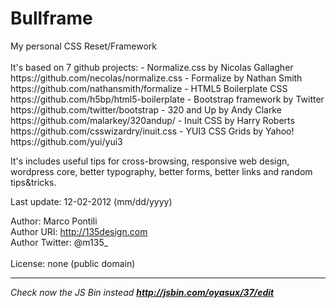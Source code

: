 <h1>Bullframe</h1>
My personal CSS Reset/Framework<br>
<br>
It's based on 7 github projects:
- Normalize.css by Nicolas Gallagher https://github.com/necolas/normalize.css 
- Formalize by Nathan Smith https://github.com/nathansmith/formalize
- HTML5 Boilerplate CSS https://github.com/h5bp/html5-boilerplate
- Bootstrap framework by Twitter https://github.com/twitter/bootstrap
- 320 and Up by Andy Clarke https://github.com/malarkey/320andup/
- Inuit CSS by Harry Roberts https://github.com/csswizardry/inuit.css
- YUI3 CSS Grids by Yahoo! https://github.com/yui/yui3
 
It's includes useful tips for cross-browsing, responsive web design, 
wordpress core, better typography, better forms, better links 
and random tips&tricks.

Last update: 12-02-2012 (mm/dd/yyyy)  

Author: Marco Pontili<br>
Author URI: http://135design.com<br>
Author Twitter: @m135_<br>
<br> 
License: none (public domain)

<hr>

<i>Check now the JS Bin instead <b>http://jsbin.com/oyasux/37/edit</b></i>


